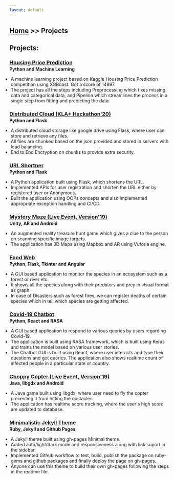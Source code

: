 ```yaml
---
layout: default
---
```

**[Home](/) >> Projects**
---

## Projects:

<h3 style="margin-bottom:2px;"><a href="https://vaibhavvikas.github.io/housing-price-predictor/">Housing Price Prediction</a></h3>
<p style="margin:0;"><b>Python and Machine Learning</b></p>
<ul style="margin-left: -1.4em;">
  <li>A machine learning project based on Kaggle Housing Price Prediction competition using XGBoost. Got a score of 14997.</li>
  <li>The project has all the steps including Preprocessing which fixes missing data and categorical data, and Pipeline which streamlines the process in a single step from fitting and predicting the data.</li>
</ul>

<h3 style="margin-bottom:2px;"><a href="https://vaibhavvikas.github.io/distributed-cloud">Distributed Cloud (KLA+ Hackathon'20)</a></h3>
<p style="margin:0;"><b>Python and Flask</b></p>
<ul style="margin-left: -1.4em;">
  <li>A distributed cloud storage like google drive using Flask, where user can store and retrieve any files.</li>
  <li>All files are chunked based on the json provided and stored in servers with load balancing.</li>
  <li>End to End Encryption on chunks to provide extra security.</li>
</ul>

<h3 style="margin-bottom:2px;"><a href="https://vaibhavvikas.github.io/url-shortner">URL Shortner</a></h3>
<p style="margin:0;"><b>Python and Flask</b></p>
<ul style="margin-left: -1.4em;">
  <li>A Python application built using Flask, which shortens the URL.</li>
  <li>Implemented APIs for user registration and shorten the URL either by registered user or Anonymous.</li>
  <li>Built the application using OOPs concepts and also implemented appropriate exception handling and CI/CD.</li>
</ul>

<h3 style="margin-bottom:2px;"><a href="https://vaibhavvikas.github.io/mystery-maze">Mystery Maze (Live Event, Version'19)</a></h3>
<p style="margin:0;"><b>Unity, AR and Android</b></p>
<ul style="margin-left: -1.4em;">
  <li>An augmented reality treasure hunt game which gives a clue to the person on scanning specific image targets.</li>
  <li>The application has 3D Maps using Mapbox and AR using Vuforia engine.</li>
</ul>

<h3 style="margin-bottom:2px;"><a href="https://vaibhavvikas.github.io/food-web">Food Web</a></h3>
<p style="margin:0;"><b>Python, Flask, Tkinter and Angular</b></p>
<ul style="margin-left: -1.4em;">
  <li>A GUI based application to monitor the species in an ecosystem such as a forest or river etc.</li>
  <li>It shows all the species along with their predators and prey in visual format as graph.</li>
  <li>In case of Disasters such as forest fires, we can register deaths of certain species which in tell which species are getting affected.</li>
</ul>

<h3 style="margin-bottom:2px;"><a href="https://vaibhavvikas.github.io/covid19chatbot">Covid-19 Chatbot</a></h3>
<p style="margin:0;"><b>Python, React and RASA</b></p>
<ul style="margin-left: -1.4em;">
  <li>A GUI based application to respond to various queries by users regarding Covid-19.</li>
  <li>The application is built using RASA framework, which is built using Keras and trains the model based on various user stories.</li>
  <li>The Chatbot GUI is built using React, where user interacts and type their questions and get queries. The application also shows realtime count of infected people in a particular state or country.</li>
</ul>

<h3 style="margin-bottom:2px;"><a href="https://vaibhavvikas.github.io/choppy-copter">Choppy Copter (Live Event, Version'19)</a></h3>
<p style="margin:0;"><b>Java, libgdx and Android</b></p>
<ul style="margin-left: -1.4em;">
  <li>A Java game built using libgdx, where user need to fly the copter preventing it from hitting the obstacles.</li>
  <li>The application has realtime score tracking, where the user's high score are updated to database.</li>
</ul>

<h3 style="margin-bottom:2px;"><a href="https://vaibhavvikas.github.io/jekyll-theme-minimalistic">Minimalistic Jekyll Theme</a></h3>
<p style="margin:0;"><b>Ruby, Jekyll and Github Pages</b></p>
<ul style="margin-left: -1.4em;">
  <li>A Jekyll theme built using gh-pages Minimal theme.</li>
  <li>Added auto/light/dark mode and responsiveness along with link suport in the sidebar.</li>
  <li>Implemented Github workflow to test, build, publish the package on ruby-gems and github packages and finally deploy the page on gh-pages.</li>
  <li>Anyone can use this theme to build their own gh-pages following the steps in the readme file.</li>
</ul>

